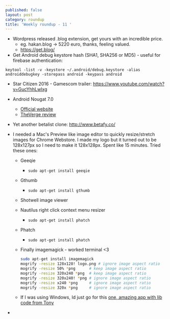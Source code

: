 ```yaml
---
published: false
layout: post
category: roundup
title: 'Weekly roundup - 11 '
---
```


* Wordpress released .blog extension, get yours with an incredible price.
	* eg. hakan.blog -> 5220 euro, thanks, feeling valued.
	* <https://get.blog/>
* Get Android debug keystore hash (SHA1, SHA256 or MD5) - useful for firebase authentication:

`keytool -list -v -keystore ~/.android/debug.keystore -alias androiddebugkey -storepass android -keypass android`

* Star Citizen 2016 - Gamescom trailer: <https://www.youtube.com/watch?v=GucYhhLwIxg>

* Android Nougat 7.0
	* [Official website](https://www.android.com/versions/nougat-7-0/)
    * [TheVerge review](http://www.theverge.com/2016/8/22/12578946/android-7-nougat-review-nexus)
* Yet another betalist clone: <http://www.betafy.co/>
* I needed a Mac's Preview like image editor to quickly resize/stretch images for Chrome Webstore. I made my logo but it turned out to be 128x127px so I need to make it 128x128px. Spent like 15 minutes. Tried these ones:
	* Geeqie
    	* `sudo apt-get install geeqie`
    * Gthumb
    	* `sudo apt-get install gthumb`
    * Shotwell image viewer
    * Nautilus right click context menu resizer
    	* `sudo apt-get install phatch`
    * Phatch
    	* `sudo apt-get install phatch`
    * Finally imagemagick - worked terminal <3
    	
        ```bash
        sudo apt-get install imagemagick
    	mogrify -resize 128x128! logo.png # ignore image aspect ratio
    	mogrify -resize 50% *png      # keep image aspect ratio
		mogrify -resize 320x240 *png  # keep image aspect ratio
		mogrify -resize 320x240! *png # ignore image aspect ratio
		mogrify -resize x240 *png     # ignore image aspect ratio
  		mogrify -resize 320x *png     # ignore image aspect ratio
        ```
    * If I was using Windows, Id just go for this [one, amazing app with lib code from Tony](http://www.codeproject.com/Articles/3603/Classes-to-read-and-write-BMP-JPEG-and-JPEG) 

* 
